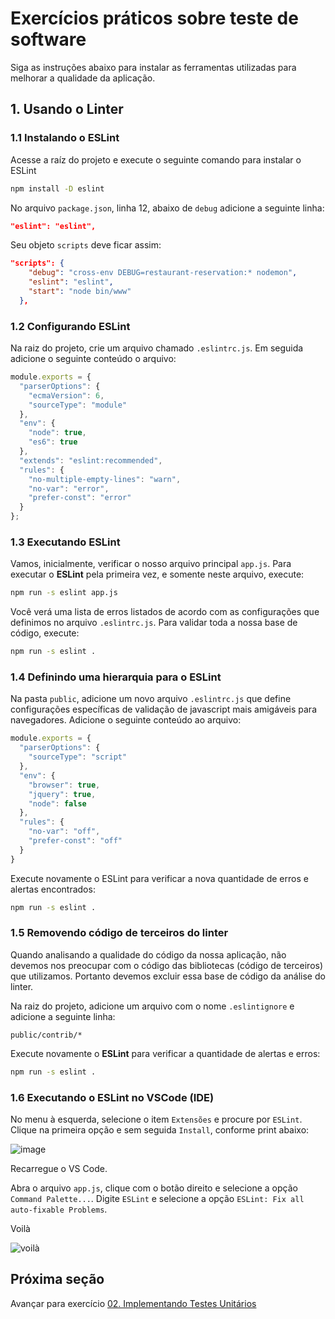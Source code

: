 # Exercícios práticos sobre teste de software

Siga as instruções abaixo para instalar as ferramentas utilizadas para melhorar a qualidade da aplicação.

## 1. Usando o Linter

### 1.1 Instalando o ESLint

Acesse a raíz do projeto e execute o seguinte comando para instalar o ESLint

```bash
npm install -D eslint
```

No arquivo `package.json`, linha 12, abaixo de `debug` adicione a seguinte linha:

```json
"eslint": "eslint",
```

Seu objeto `scripts` deve ficar assim:

```json
"scripts": {
    "debug": "cross-env DEBUG=restaurant-reservation:* nodemon",
    "eslint": "eslint",
    "start": "node bin/www"
  },
```

### 1.2 Configurando ESLint

Na raiz do projeto, crie um arquivo chamado `.eslintrc.js`. Em seguida adicione o seguinte conteúdo o arquivo:

```javascript
module.exports = {
  "parserOptions": {
    "ecmaVersion": 6,
    "sourceType": "module"
  },
  "env": {
    "node": true,
    "es6": true
  },
  "extends": "eslint:recommended",
  "rules": {
    "no-multiple-empty-lines": "warn",
    "no-var": "error",
    "prefer-const": "error"
  }
};
```

### 1.3 Executando ESLint

Vamos, inicialmente, verificar o nosso arquivo principal `app.js`. Para executar o **ESLint** pela primeira vez, e somente neste arquivo, execute:

```bash
npm run -s eslint app.js
```

Você verá uma lista de erros listados de acordo com as configurações que definimos no arquivo `.eslintrc.js`. Para validar toda a nossa base de código, execute:

```bash
npm run -s eslint .
```

### 1.4 Definindo uma hierarquia para o ESLint

Na pasta `public`, adicione um novo arquivo `.eslintrc.js` que define configurações específicas de validação de javascript mais amigáveis para navegadores. Adicione o seguinte conteúdo ao arquivo:

```javascript
module.exports = {
  "parserOptions": {
    "sourceType": "script"
  },
  "env": {
    "browser": true,
    "jquery": true,
    "node": false
  },
  "rules": {
    "no-var": "off",
    "prefer-const": "off"
  }
}
```

Execute novamente o ESLint para verificar a nova quantidade de erros e alertas encontrados:

```bash
npm run -s eslint .
```

### 1.5 Removendo código de terceiros do linter

Quando analisando a qualidade do código da nossa aplicação, não devemos nos preocupar com o código das bibliotecas (código de terceiros) que utilizamos. Portanto devemos excluir essa base de código da análise do linter.

Na raiz do projeto, adicione um arquivo com o nome `.eslintignore` e adicione a seguinte linha:

```properties
public/contrib/*
```

Execute novamente o **ESLint** para verificar a quantidade de alertas e erros:

```bash
npm run -s eslint .
```

### 1.6 Executando o ESLint no VSCode (IDE)

No menu à esquerda, selecione o item `Extensões` e procure por `ESLint`. Clique na primeira opção e sem seguida `Install`, conforme print abaixo:

![image](https://user-images.githubusercontent.com/609076/110991082-ea83df80-8352-11eb-8947-047f93d4b3cc.png)

Recarregue o VS Code.

Abra o arquivo `app.js`, clique com o botão direito e selecione a opção `Command Palette...`. Digite `ESLint` e selecione a opção `ESLint: Fix all auto-fixable Problems`.

Voilà

![voilà](https://media.giphy.com/media/kFONSfnHQSEX2NOrh7/source.gif)

## Próxima seção

Avançar para exercício [02. Implementando Testes Unitários](02.exercicio-testes-unitarios.md)
